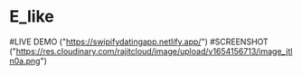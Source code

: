 # E_like
#LIVE DEMO ("https://swipifydatingapp.netlify.app/")
#SCREENSHOT ("https://res.cloudinary.com/rajitcloud/image/upload/v1654156713/image_jtln0a.png")
